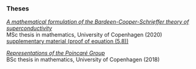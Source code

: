 ### Theses

[*A mathematical formulation of the Bardeen-Cooper-Schrieffer theory of superconductivity*](/files/masters-thesis.pdf) <br> 
MSc thesis in mathematics, University of Copenhagen (2020) <br> 
[supplementary material (proof of equation (5.8))](/files/Proof_of_Equation_(5.8)_final.pdf)

[*Representations of the Poincaré Group*](/files/bachelor.pdf)   <br> 
BSc thesis in mathematics, University of Copenhagen (2018)
